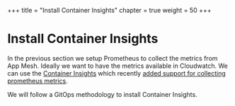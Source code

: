 +++
title = "Install Container Insights"
chapter = true
weight = 50
+++

# Install Container Insights

In the previous section we setup Prometheus to collect the metrics from App Mesh. Ideally we want to have the metrics available in Cloudwatch. We can use the [Container Insights](https://docs.aws.amazon.com/AmazonCloudWatch/latest/monitoring/ContainerInsights.html) which recently [added support for collecting prometheus metrics](https://aws.amazon.com/blogs/containers/using-prometheus-metrics-in-amazon-cloudwatch/).

We will follow a GitOps methodology to install Container Insights.
